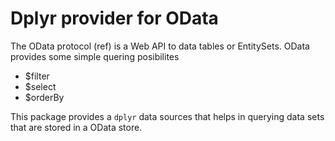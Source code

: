 # Dplyr provider for OData

The OData protocol (ref) is a Web API to data tables or EntitySets.
OData provides some simple quering posibilites

- $filter
- $select
- $orderBy

This package provides a `dplyr` data sources that helps in querying data sets
that are stored in a OData store.
